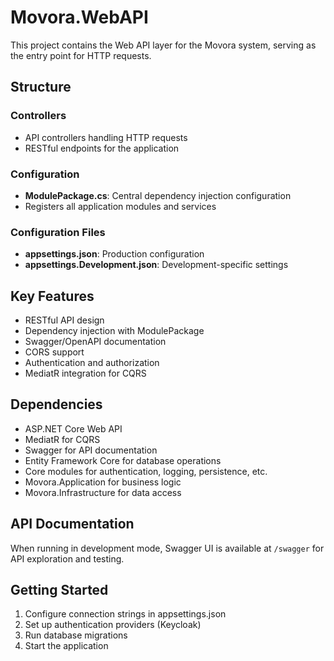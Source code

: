 # Movora.WebAPI

This project contains the Web API layer for the Movora system, serving as the entry point for HTTP requests.

## Structure

### Controllers
- API controllers handling HTTP requests
- RESTful endpoints for the application

### Configuration
- **ModulePackage.cs**: Central dependency injection configuration
- Registers all application modules and services

### Configuration Files
- **appsettings.json**: Production configuration
- **appsettings.Development.json**: Development-specific settings

## Key Features
- RESTful API design
- Dependency injection with ModulePackage
- Swagger/OpenAPI documentation
- CORS support
- Authentication and authorization
- MediatR integration for CQRS

## Dependencies
- ASP.NET Core Web API
- MediatR for CQRS
- Swagger for API documentation
- Entity Framework Core for database operations
- Core modules for authentication, logging, persistence, etc.
- Movora.Application for business logic
- Movora.Infrastructure for data access

## API Documentation
When running in development mode, Swagger UI is available at `/swagger` for API exploration and testing.

## Getting Started
1. Configure connection strings in appsettings.json
2. Set up authentication providers (Keycloak)
3. Run database migrations
4. Start the application
